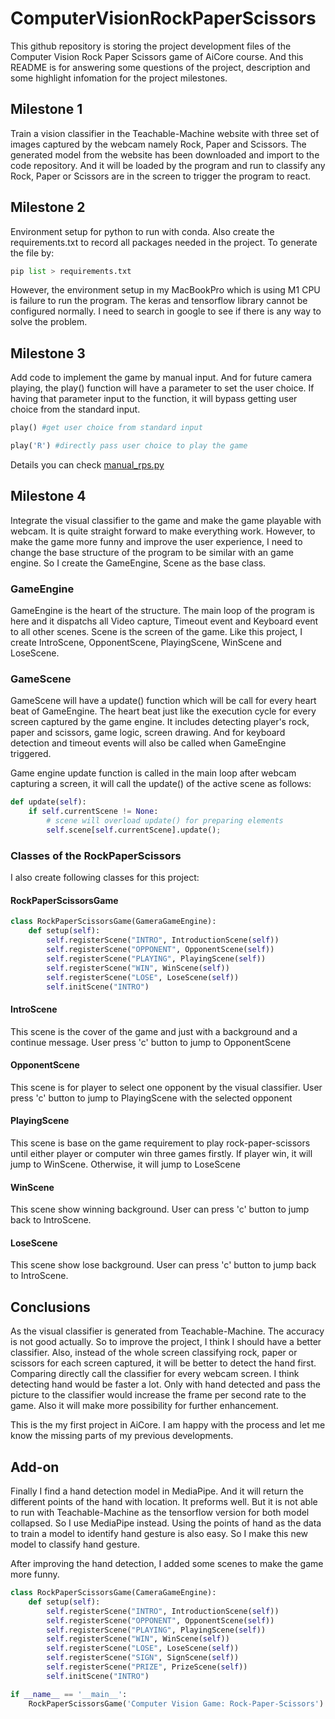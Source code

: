 # ComputerVisionRockPaperScissors
This github repository is storing the project development files of the Computer Vision Rock Paper Scissors game of AiCore course. And this README is for answering some questions of the project, description and some highlight infomation for the project milestones. 

## Milestone 1
Train a vision classifier in the Teachable-Machine website with three set of images captured by the webcam namely Rock, Paper and Scissors. The generated model from the website has been downloaded and import to the code repository. And it will be loaded by the program and run to classify any Rock, Paper or Scissors are in the screen to trigger the program to react.

## Milestone 2
Environment setup for python to run with conda. Also create the requirements.txt to record all packages needed in the project. To generate the file by:

```python
pip list > requirements.txt
```

However, the environment setup in my MacBookPro which is using M1 CPU is failure to run the program. The keras and tensorflow library cannot be configured normally. I need to search in google to see if there is any way to solve the problem. 

## Milestone 3
Add code to implement the game by manual input. And for future camera playing, the play() function will have a parameter to set the user choice. If having that parameter input to the function, it will bypass getting user choice from the standard input. 

```python
play() #get user choice from standard input

play('R') #directly pass user choice to play the game
```

Details you can check [manual_rps.py](https://github.com/frankie-2nfro-com/ComputerVisionRockPaperScissors/blob/main/manual_rps.py)

## Milestone 4
Integrate the visual classifier to the game and make the game playable with webcam. It is quite straight forward to make everything work. However, to make the game more funny and improve the user experience, I need to change the base structure of the program to be similar with an game engine. So I create the GameEngine, Scene as the base class. 

### GameEngine ###
GameEngine is the heart of the structure. The main loop of the program is here and it dispatchs all Video capture, Timeout event and Keyboard event to all other scenes. Scene is the screen of the game. Like this project, I create IntroScene, OpponentScene, PlayingScene, WinScene and LoseScene. 

### GameScene ###
GameScene will have a update() function which will be call for every heart beat of GameEngine. The heart beat just like the execution cycle for every screen captured by the game engine. It includes detecting player's rock, paper and scissors, game logic, screen drawing. And for keyboard detection and timeout events will also be called when GameEngine triggered. 

Game engine update function is called in the main loop after webcam capturing a screen, it will call the update() of the active scene as follows:
```python
def update(self):
	if self.currentScene != None:
		# scene will overload update() for preparing elements 
		self.scene[self.currentScene].update();
```

### Classes of the RockPaperScissors ###
I also create following classes for this project:

#### RockPaperScissorsGame ####
```python
class RockPaperScissorsGame(GameraGameEngine):
	def setup(self):
		self.registerScene("INTRO", IntroductionScene(self))
		self.registerScene("OPPONENT", OpponentScene(self))
		self.registerScene("PLAYING", PlayingScene(self))
		self.registerScene("WIN", WinScene(self))
		self.registerScene("LOSE", LoseScene(self))
		self.initScene("INTRO")
```

#### IntroScene ####
This scene is the cover of the game and just with a background and a continue message. User press 'c' button to jump to OpponentScene

#### OpponentScene ####
This scene is for player to select one opponent by the visual classifier. User press 'c' button to jump to PlayingScene with the selected opponent

#### PlayingScene ####
This scene is base on the game requirement to play rock-paper-scissors until either player or computer win three games firstly. If player win, it will jump to WinScene. Otherwise, it will jump to LoseScene

#### WinScene ####
This scene show winning background. User can press 'c' button to jump back to IntroScene.

#### LoseScene
This scene show lose background. User can press 'c' button to jump back to IntroScene.

## Conclusions
As the visual classifier is generated from Teachable-Machine. The accuracy is not good actually. So to improve the project, I think I should have a better classifier. Also, instead of the whole screen classifying rock, paper or scissors for each screen captured, it will be better to detect the hand first. Comparing directly call the classifier for every webcam screen. I think detecting hand would be faster a lot. Only with hand detected and pass the picture to the classifier would increase the frame per second rate to the game. Also it will make more possibility for further enhancement. 

This is the my first project in AiCore. I am happy with the process and let me know the missing parts of my previous developments. 

## Add-on
Finally I find a hand detection model in MediaPipe. And it will return the different points of the hand with location. It preforms well. But it is not able to run with Teachable-Machine as the tensorflow version for both model collapsed. So I use MediaPipe instead. Using the points of hand as the data to train a model to identify hand gesture is also easy. So I make this new model to classify hand gesture. 

After improving the hand detection, I added some scenes to make the game more funny.

```python
class RockPaperScissorsGame(CameraGameEngine):
	def setup(self):
		self.registerScene("INTRO", IntroductionScene(self))
		self.registerScene("OPPONENT", OpponentScene(self))
		self.registerScene("PLAYING", PlayingScene(self))
		self.registerScene("WIN", WinScene(self))
		self.registerScene("LOSE", LoseScene(self))
		self.registerScene("SIGN", SignScene(self))
		self.registerScene("PRIZE", PrizeScene(self))
		self.initScene("INTRO")

if __name__ == '__main__':
	RockPaperScissorsGame('Computer Vision Game: Rock-Paper-Scissors')
```
